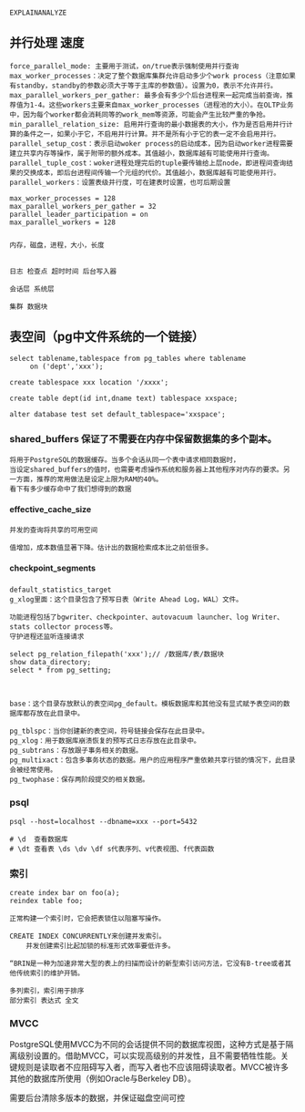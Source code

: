 
### 
    EXPLAINANALYZE

    


## 并行处理 速度

    force_parallel_mode: 主要用于测试，on/true表示强制使用并行查询
    max_worker_processes：决定了整个数据库集群允许启动多少个work process（注意如果有standby，standby的参数必须大于等于主库的参数值）。设置为0，表示不允许并行。
    max_parallel_workers_per_gather: 最多会有多少个后台进程来一起完成当前查询，推荐值为1-4。这些workers主要来自max_worker_processes（进程池的大小）。在OLTP业务中，因为每个worker都会消耗同等的work_mem等资源，可能会产生比较严重的争抢。
    min_parallel_relation_size: 启用并行查询的最小数据表的大小，作为是否启用并行计算的条件之一，如果小于它，不启用并行计算。并不是所有小于它的表一定不会启用并行。
    parallel_setup_cost：表示启动woker process的启动成本，因为启动worker进程需要建立共享内存等操作，属于附带的额外成本。其值越小，数据库越有可能使用并行查询。
    parallel_tuple_cost：woker进程处理完后的tuple要传输给上层node，即进程间查询结果的交换成本，即后台进程间传输一个元组的代价。其值越小，数据库越有可能使用并行。
    parallel_workers：设置表级并行度，可在建表时设置，也可后期设置

    max_worker_processes = 128  
    max_parallel_workers_per_gather = 32  
    parallel_leader_participation = on  
    max_parallel_workers = 128  





###
    内存，磁盘，进程，大小，长度








## 
    日志 检查点 超时时间 后台写入器

    会话层 系统层

    集群 数据块 

## 表空间（pg中文件系统的一个链接）

    select tablename,tablespace from pg_tables where tablename
         on ('dept','xxx');

    create tablespace xxx location '/xxxx';

    create table dept(id int,dname text) tablespace xxspace;

    alter database test set default_tablespace='xxspace';

### shared_buffers   保证了不需要在内存中保留数据集的多个副本。

    将用于PostgreSQL的数据缓存。当多个会话从同一个表中请求相同数据时，
    当设定shared_buffers的值时，也需要考虑操作系统和服务器上其他程序对内存的要求。另一方面，推荐的常用做法是设定上限为RAM的40%。
    看下有多少缓存命中了我们想得到的数据


#### effective_cache_size
    并发的查询将共享的可用空间

    值增加，成本数值显著下降。估计出的数据检索成本比之前低很多。

#### checkpoint_segments 

#####
    default_statistics_target
    g_xlog里面：这个目录包含了预写日表（Write Ahead Log，WAL）文件。

    功能进程包括了bgwriter、checkpointer、autovacuum launcher、log Writer、stats collector process等。
    守护进程还监听连接请求

    select pg_relation_filepath('xxx');// /数据库/表/数据块
    show data_directory;
    select * from pg_setting;



    base：这个目录存放默认的表空间pg_default。模板数据库和其他没有显式赋予表空间的数据库都存放在此目录中。

    pg_tblspc：当你创建新的表空间，符号链接会保存在此目录中。
    pg_xlog：用于数据库崩溃恢复的预写式日志存放在此目录中。
    pg_subtrans：存放跟子事务相关的数据。
    pg_multixact：包含多事务状态的数据。用户的应用程序严重依赖共享行锁的情况下，此目录会被经常使用。
    pg_twophase：保存两阶段提交的相关数据。



### psql

    psql --host=localhost --dbname=xxx --port=5432

    # \d  查看数据库
    # \dt 查看表 \ds \dv \df s代表序列、v代表视图、f代表函数



### 索引
    create index bar on foo(a);
    reindex table foo;

    正常构建一个索引时，它会把表锁住以阻塞写操作。

    CREATE INDEX CONCURRENTLY来创建并发索引。
        并发创建索引比起加锁的标准形式效率要低许多。

    “BRIN是一种为加速非常大型的表上的扫描而设计的新型索引访问方法，它没有B-tree或者其他传统索引的维护开销。

    多列索引，索引用于排序
    部分索引 表达式 全文



### MVCC

PostgreSQL使用MVCC为不同的会话提供不同的数据库视图，这种方式是基于隔离级别设置的。借助MVCC，可以实现高级别的并发性，且不需要牺牲性能。关键规则是读取者不应阻碍写入者，而写入者也不应该阻碍读取者。MVCC被许多其他的数据库所使用（例如Oracle与Berkeley DB）。

需要后台清除多版本的数据，并保证磁盘空间可控





























